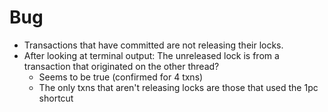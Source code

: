# Bug
- Transactions that have committed are not releasing their locks.
- After looking at terminal output: The unreleased lock is from a transaction that originated on the other thread?
    - Seems to be true (confirmed for 4 txns)
    - The only txns that aren't releasing locks are those that used the 1pc shortcut
